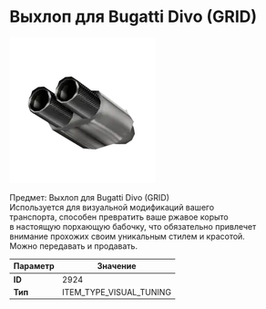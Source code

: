 # Выхлоп для Bugatti Divo (GRID)

![Item Image](../img/2924.webp?raw=true)

Предмет: Выхлоп для Bugatti Divo (GRID)<br>Используется для визуальной модификаций вашего<br>транспорта, способен превратить ваше ржавое корыто<br>в настоящую порхающую бабочку, что обязательно привлечет<br>внимание прохожих своим уникальным стилем и красотой.<br>Можно передавать и продавать.


| Параметр | Значение |
|----------|----------|
| **ID** | 2924 |
| **Тип** | ITEM_TYPE_VISUAL_TUNING |

